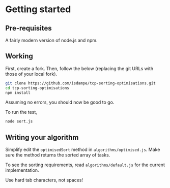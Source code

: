 # Getting started

## Pre-requisites
A fairly modern version of node.js and npm.

## Working
First, create a fork. Then, follow the below (replacing the git URLs with those
of your local fork).

```bash
git clone https://github.com/isdampe/tcp-sorting-optimisations.git
cd tcp-sorting-optimisations
npm install
```

Assuming no errors, you should now be good to go.

To run the test, 

```bash
node sort.js
```

## Writing your algorithm
Simplify edit the `optimisedSort` method in `algorithms/optimised.js`. Make
sure the method returns the sorted array of tasks.

To see the sorting requirements, read `algorithms/default.js` for the current
implementation.

Use hard tab characters, not spaces!
